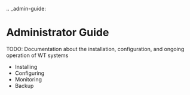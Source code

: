 .. _admin-guide:

Administrator Guide
=====================

TODO: Documentation about the installation, configuration, and ongoing operation of WT systems

* Installing
* Configuring
* Monitoring
* Backup
